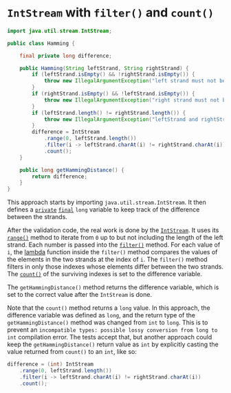 # `IntStream` with `filter()` and `count()`


```java
import java.util.stream.IntStream;

public class Hamming {

    final private long difference;

    public Hamming(String leftStrand, String rightStrand) {
        if (leftStrand.isEmpty() && !rightStrand.isEmpty()) {
            throw new IllegalArgumentException("left strand must not be empty.");
        }
        if (rightStrand.isEmpty() && !leftStrand.isEmpty()) {
            throw new IllegalArgumentException("right strand must not be empty.");
        }
        if (leftStrand.length() != rightStrand.length()) {
            throw new IllegalArgumentException("leftStrand and rightStrand must be of equal length.");
        }
        difference = IntStream
            .range(0, leftStrand.length())
            .filter(i -> leftStrand.charAt(i) != rightStrand.charAt(i))
            .count();
    }

    public long getHammingDistance() {
        return difference;
    }
}
```

This approach starts by importing `java.util.stream.IntStream`.
It then defines a [`private`][private] [`final`][final] `long` variable to keep track of the difference between the strands.

After the validation code, the real work is done by the [`IntStream`][intstream].
It uses its [`range()`][range] method to iterate from `0` up to but not including the length of the left strand.
Each number is passed into the [`filter()`][filter] method.
For each value of `i`, the [lambda][lambda] function inside the `filter()` method compares the values of the elements in the two strands at the index of `i`.
The `filter()` method filters in only those indexes whose elements differ between the two strands.
The [`count()`][count] of the surviving indexes is set to the difference variable.

The `getHammingDistance()` method returns the difference variable, which is set to the correct value after the `IntStream` is done.

Note that the `count()` method returns a `long` value.
In this approach, the difference variable was defined as `long`, and the return type of the `getHammingDistance()` method was changed
from `int` to `long`. 
This is to prevent an `incompatible types: possible lossy conversion from long to int` compilation error.
The tests accept that, but another approach could keep the `getHammingDistance()` return value as `int` by explicitly casting the value returned from `count()`
to an `int`, like so:

```java
difference = (int) IntStream
    .range(0, leftStrand.length())
    .filter(i -> leftStrand.charAt(i) != rightStrand.charAt(i))
    .count();
```

[private]: https://en.wikibooks.org/wiki/Java_Programming/Keywords/private
[final]: https://en.wikibooks.org/wiki/Java_Programming/Keywords/final
[intstream]: https://docs.oracle.com/javase/8/docs/api/java/util/stream/IntStream.html
[range]: https://docs.oracle.com/javase/8/docs/api/java/util/stream/IntStream.html#range-int-int-
[filter]: https://docs.oracle.com/javase/8/docs/api/java/util/stream/IntStream.html#filter-java.util.function.IntPredicate-
[lambda]: https://www.geeksforgeeks.org/lambda-expressions-java-8/
[count]: https://docs.oracle.com/javase/8/docs/api/java/util/stream/IntStream.html#count--
